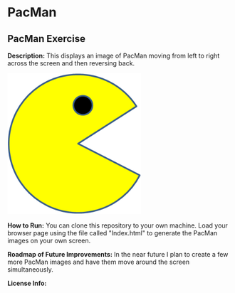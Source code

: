 # PacMan
## PacMan Exercise


**Description:** This displays an image of PacMan moving from left to right across the screen and then reversing back.

<img src= "PacMan1.png" width = '300'/>

**How to Run:**
You can clone this repository to your own machine.  Load your browser page using the file called "Index.html" to generate the PacMan images on your own screen.

**Roadmap of Future Improvements:**
 In the near future I plan to create a few more PacMan images and have them move around the screen simultaneously.
 
**License Info:**


